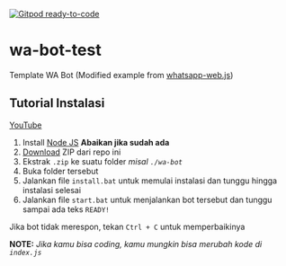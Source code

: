 [![Gitpod ready-to-code](https://img.shields.io/badge/Gitpod-ready--to--code-blue?logo=gitpod)](https://gitpod.io/#https://github.com/Nurutomo/wa-bot-test)

# wa-bot-test
Template WA Bot (Modified example from [whatsapp-web.js](https://github.com/pedroslopez/whatsapp-web.js/))
## Tutorial Instalasi
[YouTube](https://youtu.be/EY2eL_JHsME)
1. Install [Node JS](https://nodejs.org/en/download/) **Abaikan jika sudah ada**
2. [Download](https://github.com/Nurutomo/wa-bot-test/archive/master.zip) ZIP dari repo ini
3. Ekstrak `.zip` ke suatu folder _misal `./wa-bot`_
4. Buka folder tersebut
5. Jalankan file `install.bat` untuk memulai instalasi dan tunggu hingga instalasi selesai
6. Jalankan file `start.bat` untuk menjalankan bot tersebut dan tunggu sampai ada teks `READY!`

Jika bot tidak merespon, tekan `Ctrl + C` untuk memperbaikinya

**NOTE:** _Jika kamu bisa coding, kamu mungkin bisa merubah kode di `index.js`_
